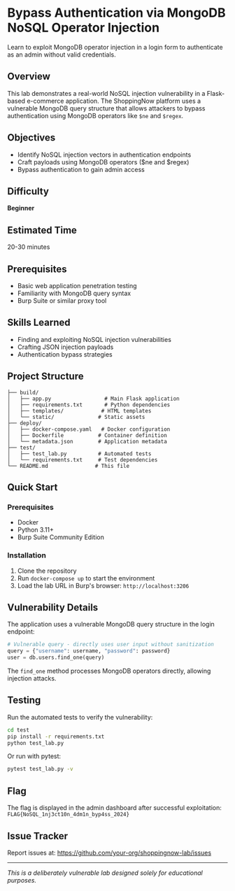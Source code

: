 # Bypass Authentication via MongoDB NoSQL Operator Injection

Learn to exploit MongoDB operator injection in a login form to authenticate as an admin without valid credentials.

## Overview

This lab demonstrates a real-world NoSQL injection vulnerability in a Flask-based e-commerce application. The ShoppingNow platform uses a vulnerable MongoDB query structure that allows attackers to bypass authentication using MongoDB operators like `$ne` and `$regex`.

## Objectives

- Identify NoSQL injection vectors in authentication endpoints
- Craft payloads using MongoDB operators ($ne and $regex)
- Bypass authentication to gain admin access

## Difficulty

**Beginner**

## Estimated Time

20-30 minutes

## Prerequisites

- Basic web application penetration testing
- Familiarity with MongoDB query syntax
- Burp Suite or similar proxy tool

## Skills Learned

- Finding and exploiting NoSQL injection vulnerabilities
- Crafting JSON injection payloads
- Authentication bypass strategies

## Project Structure

```
├── build/
│   ├── app.py                 # Main Flask application
│   ├── requirements.txt       # Python dependencies
│   ├── templates/            # HTML templates
│   └── static/              # Static assets
├── deploy/
│   ├── docker-compose.yaml   # Docker configuration
│   ├── Dockerfile           # Container definition
│   └── metadata.json        # Application metadata
├── test/
│   ├── test_lab.py          # Automated tests
│   └── requirements.txt     # Test dependencies
└── README.md               # This file
```

## Quick Start

### Prerequisites
- Docker
- Python 3.11+
- Burp Suite Community Edition

### Installation
1. Clone the repository
2. Run `docker-compose up` to start the environment
3. Load the lab URL in Burp's browser: `http://localhost:3206`


## Vulnerability Details

The application uses a vulnerable MongoDB query structure in the login endpoint:

```python
# Vulnerable query - directly uses user input without sanitization
query = {"username": username, "password": password}
user = db.users.find_one(query)
```

The `find_one` method processes MongoDB operators directly, allowing injection attacks.

## Testing

Run the automated tests to verify the vulnerability:

```bash
cd test
pip install -r requirements.txt
python test_lab.py
```

Or run with pytest:

```bash
pytest test_lab.py -v
```

## Flag

The flag is displayed in the admin dashboard after successful exploitation:
`FLAG{NoSQL_1nj3ct10n_4dm1n_byp4ss_2024}`

## Issue Tracker

Report issues at: https://github.com/your-org/shoppingnow-lab/issues

---

*This is a deliberately vulnerable lab designed solely for educational purposes.* 